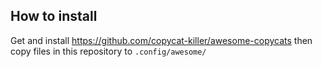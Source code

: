 ## How to install 
Get and install https://github.com/copycat-killer/awesome-copycats then copy files in this repository to ```.config/awesome/```
